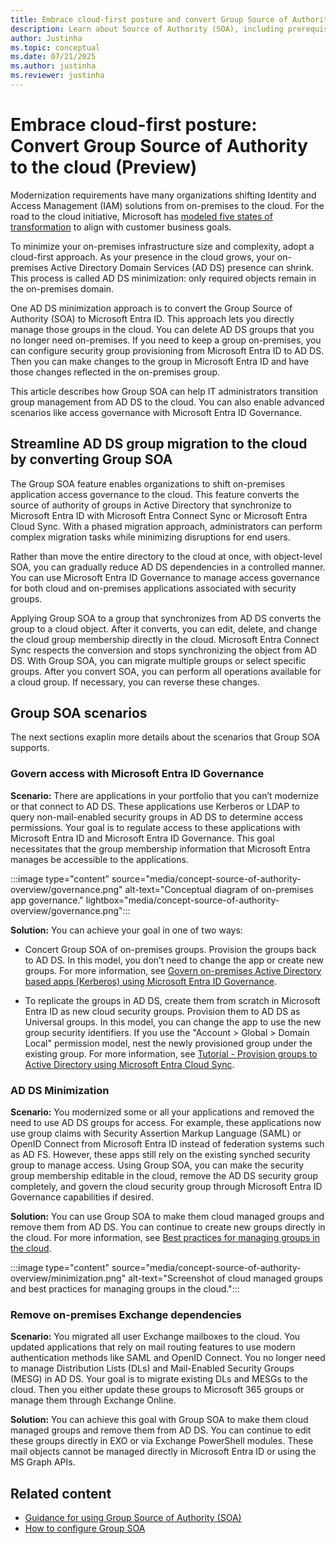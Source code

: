 ```yaml
---
title: Embrace cloud-first posture and convert Group Source of Authority (SOA) to the cloud (Preview)
description: Learn about Source of Authority (SOA), including prerequisites, supported scenarios, and step-by-step guidance for IT Architects and Administrators.
author: Justinha
ms.topic: conceptual
ms.date: 07/21/2025
ms.author: justinha
ms.reviewer: justinha
---
```

# Embrace cloud-first posture: Convert Group Source of Authority to the cloud (Preview)

Modernization requirements have many organizations shifting Identity and Access Management (IAM) solutions from on-premises to the cloud. For the road to the cloud initiative, Microsoft has [modeled five states of transformation](/entra/architecture/road-to-the-cloud-posture#five-states-of-transformation) to align with customer business goals.

To minimize your on-premises infrastructure size and complexity, adopt a cloud-first approach. As your presence in the cloud grows, your on-premises Active Directory Domain Services (AD DS) presence can shrink. This process is called AD DS minimization: only required objects remain in the on-premises domain.

One AD DS minimization approach is to convert the Group Source of Authority (SOA) to Microsoft Entra ID. This approach lets you directly manage those groups in the cloud. You can delete AD DS groups that you no longer need on-premises. If you need to keep a group on-premises, you can configure security group provisioning from Microsoft Entra ID to AD DS. Then you can make changes to the group in Microsoft Entra ID and have those changes reflected in the on-premises group.

This article describes how Group SOA can help IT administrators transition group management from AD DS to the cloud. You can also enable advanced scenarios like access governance with Microsoft Entra ID Governance.

## Streamline AD DS group migration to the cloud by converting Group SOA 

The Group SOA feature enables organizations to shift on-premises application access governance to the cloud. This feature converts the source of authority of groups in Active Directory that synchronize to Microsoft Entra ID with Microsoft Entra Connect Sync or Microsoft Entra Cloud Sync. With a phased migration approach, administrators can perform complex migration tasks while minimizing disruptions for end users.

Rather than move the entire directory to the cloud at once, with object-level SOA, you can gradually reduce AD DS dependencies in a controlled manner. You can use Microsoft Entra ID Governance to manage access governance for both cloud and on-premises applications associated with security groups.

Applying Group SOA to a group that synchronizes from AD DS converts the group to a cloud object. After it converts, you can edit, delete, and change the cloud group membership directly in the cloud. Microsoft Entra Connect Sync respects the conversion and stops synchronizing the object from AD DS. With Group SOA, you can migrate multiple groups or select specific groups. After you convert SOA, you can perform all operations available for a cloud group. If necessary, you can reverse these changes.

## Group SOA scenarios

The next sections exaplin more details about the scenarios that Group SOA supports. 

### Govern access with Microsoft Entra ID Governance

**Scenario:** There are applications in your portfolio that you can’t modernize or that connect to AD DS. These applications use Kerberos or LDAP to query non-mail-enabled security groups in AD DS to determine access permissions. Your goal is to regulate access to these applications with Microsoft Entra ID and Microsoft Entra ID Governance. This goal necessitates that the group membership information that Microsoft Entra manages be accessible to the applications.

:::image type="content" source="media/concept-source-of-authority-overview/governance.png" alt-text="Conceptual diagram of on-premises app governance." lightbox="media/concept-source-of-authority-overview/governance.png":::

**Solution:** You can achieve your goal in one of two ways:

- Concert Group SOA of on-premises groups. Provision the groups back to AD DS. In this model, you don’t need to change the app or create new groups. For more information, see [Govern on-premises Active Directory based apps (Kerberos) using Microsoft Entra ID Governance](/entra/id-governance/scenarios/provision-entra-to-active-directory-groups).

- To replicate the groups in AD DS, create them from scratch in Microsoft Entra ID as new cloud security groups. Provision them to AD DS as Universal groups. In this model, you can change the app to use the new group security identifiers. If you use the "Account > Global > Domain Local" permission model, nest the newly provisioned group under the existing group. For more information, see [Tutorial - Provision groups to Active Directory using Microsoft Entra Cloud Sync](/entra/identity/hybrid/cloud-sync/tutorial-group-provisioning).


### AD DS Minimization

**Scenario:** You modernized some or all your applications and removed the need to use AD DS groups for access. For example, these applications now use group claims with Security Assertion Markup Language (SAML) or OpenID Connect from Microsoft Entra ID instead of federation systems such as AD FS. However, these apps still rely on the existing synched security group to manage access. Using Group SOA, you can make the security group membership editable in the cloud, remove the AD DS security group completely, and govern the cloud security group through Microsoft Entra ID Governance capabilities if desired.


**Solution:** You can use Group SOA to make them cloud managed groups and remove them from AD DS. You can continue to create new groups directly in the cloud. For more information, see [Best practices for managing groups in the cloud](/entra/fundamentals/concept-learn-about-groups#best-practices-for-managing-groups-in-the-cloud).

:::image type="content" source="media/concept-source-of-authority-overview/minimization.png" alt-text="Screenshot of cloud managed groups and best practices for managing groups in the cloud.":::

### Remove on-premises Exchange dependencies

**Scenario:** You migrated all user Exchange mailboxes to the cloud. You updated applications that rely on mail routing features to use modern authentication methods like SAML and OpenID Connect. You no longer need to manage Distribution Lists (DLs) and Mail-Enabled Security Groups (MESG) in AD DS. Your goal is to migrate existing DLs and MESGs to the cloud. Then you either update these groups to Microsoft 365 groups or manage them through Exchange Online.

**Solution:** You can achieve this goal with Group SOA to make them cloud managed groups and remove them from AD DS. You can continue to edit these groups directly in EXO or via Exchange PowerShell modules. These mail objects cannot be managed directly in Microsoft Entra ID or using the MS Graph APIs.


## Related content

- [Guidance for using Group Source of Authority (SOA)](concept-group-source-of-authority-guidance.md)
- [How to configure Group SOA](how-to-group-source-of-authority-configure.md)